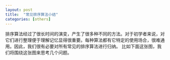 ```yaml
---
layout:	post
title:	"常见排序算法小结"
categories:	[others]
---
```

排序算法经过了很长时间的演变，产生了很多种不同的方法。对于初学者来说，对它们进行整理便于理解记忆显得很重要。每种算法都有它特定的使用场合，很难通用。因此，我们很有必要对所有常见的排序算法进行归纳。
比如下面这张图，我们将围绕这张图来思考几个问题。